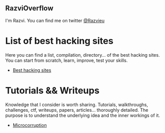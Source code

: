 ## RazviOverflow

I'm Razvi. You can find me on twitter [@Razvieu](https://twitter.com/razvieu?lang=en)

# List of best hacking sites
Here you can find a list, compilation, directory... of the best hacking sites. You can start from scratch, learn, improve, test your skills. 

- [Best hacking sites](/starthacking)

# Tutorials && Writeups
Knowledge that I consider is worth sharing. Tutorials,  walkthroughs, challenges, ctf, writeups, papers, articles... thoroughly detailed. The purpose is to understand the underlying idea and the inner workings of it. 

- [Microcorruption](/Microcorruption)


